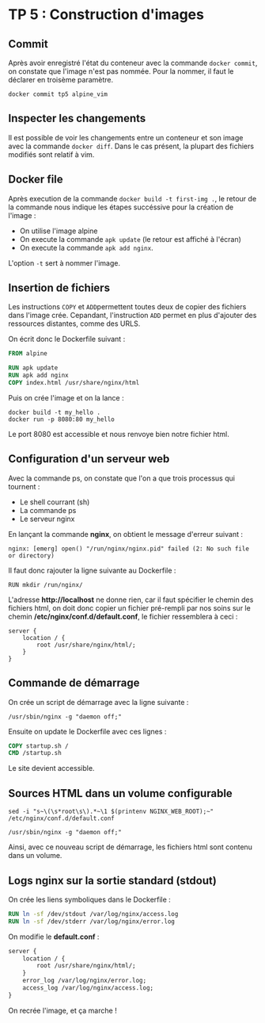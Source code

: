 # TP 5 : Construction d'images

## Commit

Après avoir enregistré l'état du conteneur avec la commande `docker commit`, on constate que l'image n'est pas nommée. Pour la nommer, il faut le déclarer en troisème paramètre.

```shell
docker commit tp5 alpine_vim
```

## Inspecter les changements

Il est possible de voir les changements entre un conteneur et son image avec la commande `docker diff`. Dans le cas présent, la plupart des fichiers modifiés sont relatif à vim.

## Docker file

Après execution de la commande `docker build -t first-img .`, le retour de la commande nous indique les étapes succéssive pour la création de l'image :

- On utilise l'image alpine
- On execute la commande `apk update` (le retour est affiché à l'écran)
- On execute la commande `apk add nginx`.

L'option `-t` sert à nommer l'image.

## Insertion de fichiers

Les instructions `COPY` et `ADD`permettent toutes deux de copier des fichiers dans l'image crée. Cepandant, l'instruction `ADD` permet en plus d'ajouter des ressources distantes, comme des URLS.

On écrit donc le Dockerfile suivant : 

```dockerfile
FROM alpine

RUN apk update
RUN apk add nginx
COPY index.html /usr/share/nginx/html
```

Puis on crée l'image et on la lance :

```shell
docker build -t my_hello .
docker run -p 8080:80 my_hello
```

Le port 8080 est accessible et nous renvoye bien notre fichier html.

## Configuration d'un serveur web

Avec la commande ps, on constate que l'on a que trois processus qui tournent :

- Le shell courrant (sh)
- La commande ps
- Le serveur nginx

En lançant la commande **nginx**, on obtient le message d'erreur suivant : 

```shell
nginx: [emerg] open() "/run/nginx/nginx.pid" failed (2: No such file or directory)
```

Il faut donc rajouter la ligne suivante au Dockerfile :

```shell
RUN mkdir /run/nginx/
```

L'adresse **http://localhost** ne donne rien, car il faut spécifier le chemin des fichiers html, on doit donc copier un fichier pré-rempli par nos soins sur le chemin **/etc/nginx/conf.d/default.conf**, le fichier ressemblera à ceci :

```shell
server {
    location / {
        root /usr/share/nginx/html/;
    }
} 
```

## Commande de démarrage

On crée un script de démarrage avec la ligne suivante :

```shell
/usr/sbin/nginx -g "daemon off;"
```

Ensuite on update le Dockerfile avec ces lignes :

```dockerfile
COPY startup.sh /
CMD /startup.sh
```

Le site devient accessible.

## Sources HTML dans un volume configurable

```shell
sed -i "s~\(\s*root\s\).*~\1 $(printenv NGINX_WEB_ROOT);~" /etc/nginx/conf.d/default.conf

/usr/sbin/nginx -g "daemon off;"
```

Ainsi, avec ce nouveau script de démarrage, les fichiers html sont contenu dans un volume.

## Logs nginx sur la sortie standard (stdout)

On crée les liens symboliques dans le Dockerfile :

```dockerfile
RUN ln -sf /dev/stdout /var/log/nginx/access.log
RUN ln -sf /dev/stderr /var/log/nginx/error.log
```

On modifie le **default.conf** :

```xml
server {
    location / {
        root /usr/share/nginx/html/;
    }
    error_log /var/log/nginx/error.log;
    access_log /var/log/nginx/access.log;
}
```

On recrée l'image, et ça marche !